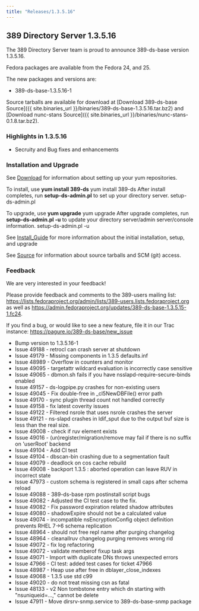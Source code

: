 ```yaml
---
title: "Releases/1.3.5.16"
---
```

389 Directory Server 1.3.5.16
-----------------------------

The 389 Directory Server team is proud to announce 389-ds-base version 1.3.5.16.

Fedora packages are available from the Fedora 24, and 25.

The new packages and versions are:

-   389-ds-base-1.3.5.16-1

Source tarballs are available for download at [Download 389-ds-base Source]({{ site.binaries_url }}/binaries/389-ds-base-1.3.5.16.tar.bz2) and [Download nunc-stans Source]({{ site.binaries_url }}/binaries/nunc-stans-0.1.8.tar.bz2).

### Highlights in 1.3.5.16

-   Secruity and Bug fixes and enhancements

### Installation and Upgrade

See [Download](../download.html) for information about setting up your yum repositories.

To install, use **yum install 389-ds** yum install 389-ds After install completes, run **setup-ds-admin.pl** to set up your directory server. setup-ds-admin.pl

To upgrade, use **yum upgrade** yum upgrade After upgrade completes, run **setup-ds-admin.pl -u** to update your directory server/admin server/console information. setup-ds-admin.pl -u

See [Install\_Guide](../legacy/install-guide.html) for more information about the initial installation, setup, and upgrade

See [Source](../development/source.html) for information about source tarballs and SCM (git) access.

### Feedback

We are very interested in your feedback!

Please provide feedback and comments to the 389-users mailing list: <https://lists.fedoraproject.org/admin/lists/389-users.lists.fedoraproject.org> as well as <https://admin.fedoraproject.org/updates/389-ds-base-1.3.5.15-1.fc24>.

If you find a bug, or would like to see a new feature, file it in our Trac instance: <https://pagure.io/389-ds-base/new_issue>

- Bump version to 1.3.5.16-1
- Issue 49188 - retrocl can crash server at shutdown
- Issue 49179 - Missing components in 1.3.5 defaults.inf
- Issue 48989 - Overflow in counters and monitor
- Issue 49095 - targetattr wildcard evaluation is incorrectly case sensitive
- Issue 49065 - dbmon.sh fails if you have nsslapd-require-secure-binds enabled
- Issue 49157 - ds-logpipe.py crashes for non-existing users
- Issue 49045 - Fix double-free in _cl5NewDBFile() error path
- Issue 49170 - sync plugin thread count not handled correctly
- Issue 49158 - fix latest coverity issues
- Issue 49122 - Filtered nsrole that uses nsrole crashes the  server
- Issue 49121 - ns-slapd crashes in ldif_sput due to the output buf size is less than the real size.
- Issue 49008 - check if ruv element exists
- Issue 49016 - (un)register/migration/remove may fail if there is no suffix on 'userRoot' backend
- Issue 49104 - Add CI test
- Issue 49104 - dbscan-bin crashing due to a segmentation fault
- Issue 49079 - deadlock on cos cache rebuild
- Issue 49008 - backport 1.3.5 : aborted operation can leave RUV in incorrect state
- Issue 47973 - custom schema is registered in small caps after schema reload
- Issue 49088 - 389-ds-base rpm postinstall script bugs
- Issue 49082 - Adjusted the CI test case to the fix.
- Issue 49082 - Fix password expiration related shadow attributes
- Issue 49080 - shadowExpire should not be a calculated value
- Issue 49074 - incompatible nsEncryptionConfig object definition prevents RHEL 7->6 schema replication
- Issue 48964 - should not free repl name after purging changelog
- Issue 48964 - cleanallruv changelog purging removes wrong  rid
- Issue 49072 - fix log refactoring
- Issue 49072 - validate memberof fixup task args
- Issue 49071 - Import with duplicate DNs throws unexpected errors
- Issue 47966 - CI test: added test cases for ticket 47966
- Issue 48987 - Heap use after free in dblayer_close_indexes
- Issue 49068 - 1.3.5 use std c99
- Issue 49020 - do not treat missing csn as fatal
- Issue 48133 - v2 Non tombstone entry which dn starting with "nsuniqueid=...," cannot be delete
- Issue 47911 - Move dirsrv-snmp.service to 389-ds-base-snmp package

